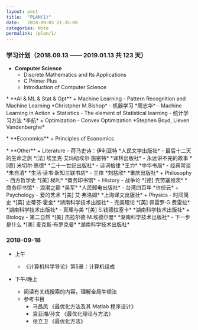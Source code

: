 ```yaml
---
layout: post
title:  "PLAN(1)"
date:   2018-09-03 21:35:00
categories: Note
permalink: /plan/1/
---
```


### 学习计划（2018.09.13 —— 2019.01.13 共 123 天）

* **Computer Science**
	+ Discrete Mathematics and Its Applications
	+ C Primer Plus
	+ Introduction of Computer Science
<p> </p>
* **AI & ML & Stat & Opt**
	+ Machine Learning
		- Pattern Recognition and Machine Learning *Christpher M.Bishop*
		- 机器学习 *周志华*
		- Machine Learning in Action
	+ Statistics
		- The element of Statistical learning
	    - 统计学习方法 *李航*
	+ Optimization
		- Convex Optimization *Stephen Boyd, Lieven Vandenberghe*
<p> </p>
* **Economics**
	+ Principles of Economics 
<p> </p>
* **Other**
	+ Literature   
		- 荷马史诗：伊利亚特 *人民文学出版社*
		- 最后十二天的生命之旅 *[法] 埃里克·艾玛纽埃尔·施密特* *译林出版社*
		- 永远讲不完的故事 *[德] 米切尔·恩德* *二十一世纪出版社*
		- 诗词格律 *王力* *中华书局*
		- 经典常谈 *朱自清* *生活·读书·新知三联书店*
		- 三体 *刘慈欣* *重庆出版社*
	+ Philosophy
		- 西方哲学史 *[美] 梯利* *商务印书馆*
	+ History
		- 战争论 *[德] 克劳塞维茨* *商务印书馆*
		- 浪潮之巅 *吴军* *人民邮电出版社*
		- 台湾四百年 *许倬云*
	+ Psychology
		- 爱的艺术 *[美] 艾·弗洛姆* *上海译文出版社*
	+ Physics
		- 时间简史 *[英] 史蒂芬·霍金* *湖南科学技术出版社*
		- 完美理论 *[英] 佩雷罗·G.费雷拉* *湖南科学技术出版社*
		- 真理与美 *[美] S.钱德拉塞卡* *湖南科学技术出版社*
	+ Biology
		- 第二自然 *[美] 杰拉尔德·M.埃德尔曼* *湖南科学技术出版社*
		- 下一步是什么 *[美] 麦克斯·布罗克曼* *湖南科学技术出版社*

### 2018-09-18

* 上午
	+ 《计算机科学导论》第5章：计算机组成

* 下午/晚上
	+ 阅读有关线搜索的内容，理解全局牛顿法
	+ 参考书目
		- 马昌凤 《最优化方法及其 Matlab 程序设计》
		- 袁亚湘/孙文 《最优化理论与方法》
		- 张立卫 《最优化方法》
